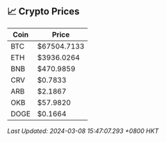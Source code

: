 ## 📈 Crypto Prices

| Coin | Price |
| ---- | ----- |
| BTC | $67504.7133 |
| ETH | $3936.0264 |
| BNB | $470.9859 |
| CRV | $0.7833 |
| ARB | $2.1867 |
| OKB | $57.9820 |
| DOGE | $0.1664 |

_Last Updated: 2024-03-08 15:47:07.293 +0800 HKT_